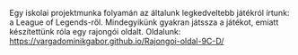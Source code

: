 Egy iskolai projektmunka folyamán az általunk legkedveltebb játékról írtunk: a League of Legends-ről. Mindegyikünk gyakran játssza a játékot, emiatt készítettünk róla egy rajongói oldalt.
Oldalunk: https://vargadominikgabor.github.io/Rajongoi-oldal-9C-D/